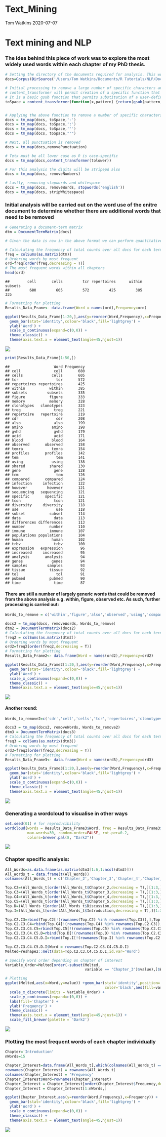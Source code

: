 Text\_Mining
================
Tom Watkins
2020-07-07

Text mining and NLP
===================

### The idea behind this piece of work was to explore the most widely used words within each chapter of my PhD thesis.

``` r
# Setting the directory of the documents required for analysis. This work will be based off txt. versions of each individual chapter. 
docs=Corpus(DirSource('/Users/Tom Watkins/Documents/R Tutorials/NLP/Documents/'))

# Initial processing to remove a large number of specific characters and stopwords. 
# content_transformer will permit creation of a specific function that facilitates this removal.
# It is a basic gsub function that permits substitution of a user-defined character for a space.
toSpace = content_transformer(function(x,pattern) {return(gsub(pattern,' ',x))})


# Applying the above function to remove a number of specific characters
docs = tm_map(docs, toSpace,'-')
docs = tm_map(docs, toSpace,':')
docs = tm_map(docs, toSpace,'"')
docs = tm_map(docs, toSpace,"'")

# Next, all punctuation is removed
docs = tm_map(docs,removePunctuation)

# Tetx must be all lower case as R is case-specific
docs = tm_map(docs,content_transformer(tolower))

# For this analysis the digits will be stripepd also
docs = tm_map(docs, removeNumbers)

# Lastly, removing stopwords and whitespace 
docs = tm_map(docs, removeWords, stopwords('english'))
docs = tm_map(docs, stripWhitespace)
```

### Initial analysis will be carried out on the word use of the enitre document to determine whether there are additional words that need to be removed

``` r
# Generating a document-term matrix
dtm = DocumentTermMatrix(docs)

# Given the data is now in the above format we can perform quantitative assessment. 

# Calculating the frequency of total counts over all docs for each term
freq = colSums(as.matrix(dtm))
# Ordering words by most frequent 
ord=freq[order(freq,decreasing = T)]
# The most frequent words within all chapters
head(ord)
```

    ##        cell       cells         tcr repertoires      within     subsets 
    ##         680         605         572         425         385         335

``` r
# Formatting for plotting
Results_Data_Frame<- data.frame(Word = names(ord),Frequency=ord)

ggplot(Results_Data_Frame[1:20,],aes(y=reorder(Word,Frequency),x=Frequency)) + 
  geom_bar(stat='identity',colour='black',fill='lightgrey') + 
  ylab('Word') +
  scale_x_continuous(expand=c(0,0)) +
  theme_classic() +
  theme(axis.text.x = element_text(angle=45,hjust=1))
```

![](NLP-Text-Analysis-GitHub_files/figure-markdown_github/unnamed-chunk-3-1.png)

``` r
print(Results_Data_Frame[1:50,])
```

    ##                    Word Frequency
    ## cell               cell       680
    ## cells             cells       605
    ## tcr                 tcr       572
    ## repertoires repertoires       425
    ## within           within       385
    ## subsets         subsets       335
    ## figure           figure       333
    ## memory           memory       328
    ## clonotypes   clonotypes       323
    ## treg               treg       221
    ## repertoire   repertoire       219
    ## cdr                 cdr       208
    ## also               also       199
    ## amino             amino       198
    ## gvhd               gvhd       179
    ## acid               acid       171
    ## blood             blood       164
    ## observed       observed       158
    ## temra             temra       154
    ## profiles       profiles       142
    ## tem                 tem       141
    ## using             using       138
    ## shared           shared       130
    ## gene               gene       128
    ## tcm                 tcm       126
    ## compared       compared       124
    ## infection     infection       122
    ## however         however       121
    ## sequencing   sequencing       121
    ## specific       specific       121
    ## tcon               tcon       121
    ## diversity     diversity       118
    ## use                 use       118
    ## subset           subset       114
    ## data               data       113
    ## differences differences       113
    ## number           number       110
    ## immune           immune       107
    ## populations populations       104
    ## human             human       102
    ## trbv               trbv       100
    ## expression   expression        96
    ## increased     increased        95
    ## analysis       analysis        94
    ## genes             genes        94
    ## samples         samples        93
    ## tissue           tissue        92
    ## tol                 tol        91
    ## pubmed           pubmed        90
    ## time               time        87

#### There are still a number of largely generic words that could be removed from the above analysis e.g. within, figure, observed etc. As such, further processing is carried out:

``` r
Words_to_remove = c('within','figure','also','observed','using','compared','however','specific','use','data','differences','number','increased','analysis','samples','pubmed','increased')

docs2 = tm_map(docs, removeWords, Words_to_remove)
dtm2 = DocumentTermMatrix(docs2)
# Calculating the frequency of total counts over all docs for each term
freq2 = colSums(as.matrix(dtm2))
# Ordering words by most frequent 
ord2=freq2[order(freq2,decreasing = T)]
# Formatting for plotting
Results_Data_Frame2<- data.frame(Word = names(ord2),Frequency=ord2)

ggplot(Results_Data_Frame2[1:20,],aes(y=reorder(Word,Frequency),x=Frequency)) + 
  geom_bar(stat='identity',colour='black',fill='lightgrey') + 
  ylab('Word') +
  scale_x_continuous(expand=c(0,0)) +
  theme_classic() +
  theme(axis.text.x = element_text(angle=45,hjust=1))
```

![](NLP-Text-Analysis-GitHub_files/figure-markdown_github/unnamed-chunk-4-1.png)

#### Another round:

``` r
Words_to_remove2=c('cdr','cell','cells','tcr','repertoires','clonotypes','repertoire','sequencing','diversity','significant','changes','across','calculated','immunol','multiple','following','sequences','signficantly','abundant','non','can','show','capable')

docs3 = tm_map(docs2, removeWords, Words_to_remove2)
dtm3 = DocumentTermMatrix(docs3)
# Calculating the frequency of total counts over all docs for each term
freq3 = colSums(as.matrix(dtm3))
# Ordering words by most frequent 
ord3=freq3[order(freq3,decreasing = T)]
# Formatting for plotting
Results_Data_Frame3<- data.frame(Word = names(ord3),Frequency=ord3)

ggplot(Results_Data_Frame3[1:20,],aes(y=reorder(Word,Frequency),x=Frequency)) + 
  geom_bar(stat='identity',colour='black',fill='lightgrey') + 
  ylab('Word') +
  scale_x_continuous(expand=c(0,0)) +
  theme_classic() +
  theme(axis.text.x = element_text(angle=45,hjust=1))
```

![](NLP-Text-Analysis-GitHub_files/figure-markdown_github/unnamed-chunk-5-1.png)

### Generating a wordcloud to visualise in other ways

``` r
set.seed(01) # for reproducibility
wordcloud(words = Results_Data_Frame3$Word, freq = Results_Data_Frame3$Frequency,
          max.words=30, random.order=FALSE, rot.per=0.2, 
          colors=brewer.pal(8, "Dark2"))
```

![](NLP-Text-Analysis-GitHub_files/figure-markdown_github/unnamed-chunk-6-1.png)

### Chapter specific analysis:

``` r
All_Words=as.data.frame(as.matrix(dtm3[1:6,1:ncol(dtm3)]))
All_Words_t = data.frame(t(All_Words))
colnames(All_Words_t) = c('Chapter_2','Chapter_3','Chapter_4','Chapter_5','Discussion','Introduction')

Top.C2=(All_Words_t[order(All_Words_t$Chapter_2,decreasing = T),][1:3,])
Top.C3=(All_Words_t[order(All_Words_t$Chapter_3,decreasing = T),][1:3,])
Top.C4=(All_Words_t[order(All_Words_t$Chapter_4,decreasing = T),][1:3,])
Top.C5=(All_Words_t[order(All_Words_t$Chapter_5,decreasing = T),][1:3,])
Top.D=(All_Words_t[order(All_Words_t$Discussion,decreasing = T),][1:3,])
Top.I=(All_Words_t[order(All_Words_t$Introduction,decreasing = T),][1:3,])

Top.C2.C3=rbind(Top.C2[!(rownames(Top.C2) %in% rownames(Top.C3)),],Top.C3)
Top.C2.C3.C4=rbind(Top.C4[!(rownames(Top.C4) %in% rownames(Top.C2.C3)),],Top.C2.C3)
Top.C2.C3.C4.C5=rbind(Top.C5[!(rownames(Top.C5) %in% rownames(Top.C2.C3.C4)),],Top.C2.C3.C4)
Top.C2.C3.C4.C5.D=rbind(Top.D[!(rownames(Top.D) %in% rownames(Top.C2.C3.C4.C5)),],Top.C2.C3.C4.C5)
Top.C2.C3.C4.C5.D.I=rbind(Top.I[!(rownames(Top.I) %in% rownames(Top.C2.C3.C4.C5.D)),],Top.C2.C3.C4.C5.D)

Top.C2.C3.C4.C5.D.I$Word = rownames(Top.C2.C3.C4.C5.D.I) 
Melted=reshape2::melt(data=Top.C2.C3.C4.C5.D.I,id.var='Word')

# Specify word order depending on chapter of interest
Variable_Order=Melted[order(-subset(Melted,
                                    variable == 'Chapter_3')$value),]$Word

# Plotting
ggplot(Melted,aes(x=Word,y=value)) +geom_bar(stat='identity',position='dodge',
                                             color='black',aes(fill=variable)) +
  scale_x_discrete(limits = Variable_Order) +
  scale_y_continuous(expand=c(0,0)) +
  labs(fill='Chapter') +
  ylab('Frequency') +
  theme_classic() +
  theme(axis.text.x = element_text(angle=45,hjust=1)) +
  scale_fill_brewer(palette = 'Dark2')
```

![](NLP-Text-Analysis-GitHub_files/figure-markdown_github/unnamed-chunk-7-1.png)

### Plotting the most frequent words of each chapter individually

``` r
Chapter='Introduction'
nWords=15

Chapter_Interest=data.frame(All_Words_t[,which(colnames(All_Words_t) == Chapter)])
rownames(Chapter_Interest) = rownames(All_Words_t)
colnames(Chapter_Interest) = 'Frequency'
Chapter_Interest$Word=rownames(Chapter_Interest)
Chapter_Interest = Chapter_Interest[order(Chapter_Interest$Frequency,decreasing = T),]
Chapter_Interest = Chapter_Interest[1:nWords,]

ggplot(Chapter_Interest,aes(y=reorder(Word,Frequency),x=Frequency)) +
  geom_bar(stat='identity',colour='black',fill='lightgrey') + 
  ylab('Word') +
  scale_x_continuous(expand=c(0,0)) +
  theme_classic() +
  theme(axis.text.x = element_text(angle=45,hjust=1))
```

![](NLP-Text-Analysis-GitHub_files/figure-markdown_github/unnamed-chunk-8-1.png)
